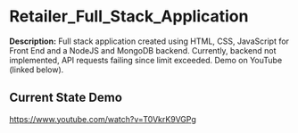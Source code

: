 # Retailer_Full_Stack_Application
**Description:** Full stack application created using HTML, CSS, JavaScript for Front End and a NodeJS and MongoDB backend. Currently, backend not implemented, API requests failing since limit exceeded. Demo on YouTube (linked below).

## Current State Demo
https://www.youtube.com/watch?v=T0VkrK9VGPg
